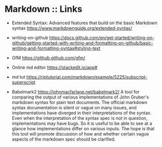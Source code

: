 # Markdown :: Links

* Extended Syntax: Advanced features that build on the basic Markdown syntax
https://www.markdownguide.org/extended-syntax/

* writing-on-github
https://docs.github.com/en/get-started/writing-on-github/getting-started-with-writing-and-formatting-on-github/basic-writing-and-formatting-syntax#styling-text

* GfM
https://github.github.com/gfm/

* Online md editor
https://stackedit.io/app#

* md tut
https://riptutorial.com/markdown/example/5225/subscript-superscript



* Babelmark2
https://johnmacfarlane.net/babelmark2/
A tool for comparing the output of various implementations of John Gruber's markdown syntax for plain text documents. The official markdown syntax documentation is silent or vague on many issues, and implementations have diverged in their interpretations of the syntax. Even when the interpretation of the syntax spec is not in question, implementations may have bugs. So it is useful to be able to see at a glance how implementations differ on various inputs. The hope is that this tool will promote discussion of how and whether certain vague aspects of the markdown spec should be clarified.
